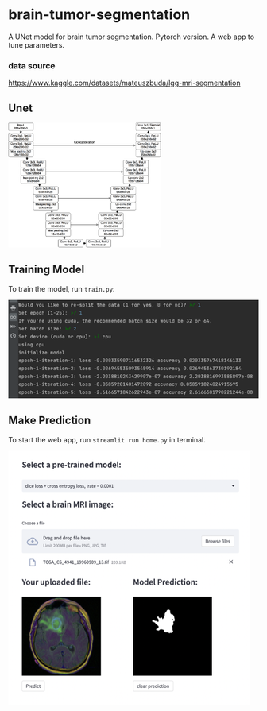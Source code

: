 # brain-tumor-segmentation
A UNet model for brain tumor segmentation. Pytorch version. A web app to tune parameters.

### data source
https://www.kaggle.com/datasets/mateuszbuda/lgg-mri-segmentation

## Unet

<img src="data/data_analysis/unet_brain_mri.png" style="zoom:30%;" />


## Training Model

To train the model, run `train.py`:

<img src="data/data_analysis/training process.png" style="zoom:80%"/>

## Make Prediction

To start the web app, run `streamlit run home.py` in terminal.

<img src="data/data_analysis/prediction page.png" style="zoom:50%"/>
